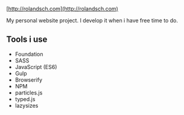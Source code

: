 [http://rolandsch.com](http://rolandsch.com)

My personal website project. I develop it when i have free time to do.


Tools i use
-------------
* Foundation
* SASS
* JavaScript (ES6)
* Gulp
* Browserify
* NPM
* particles.js
* typed.js
* lazysizes
